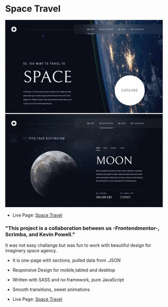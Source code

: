 # Space Travel

![Screen](/assets/preview-home.png "Desktop Preview")
![Screen](/assets/preview-destinations.png "Desktop Preview")


- Live Page: [Space Travel](https://denisdindar.github.io/space-travel/)

### "This project is a collaboration between us -Frontendmentor-, Scrimba, and Kevin Powell."
It was not easy challange but was fun to work with beautiful design for imaginery space agency. 

- It is one-page with sections, pulled data from .JSON
- Responsive Design for mobile,tabled and desktop
- Written with SASS and no framework, pure JavaScript
- Smooth transitions, sweet animations

- Live Page: [Space Travel](https://denisdindar.github.io/space-travel/)
